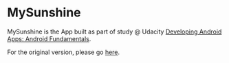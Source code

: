 MySunshine
========

MySunshine is the App built as part of study @ Udacity [Developing Android Apps: Android Fundamentals](https://www.udacity.com/course/ud853).


For the original version, please go [here](https://github.com/udacity/Sunshine).

